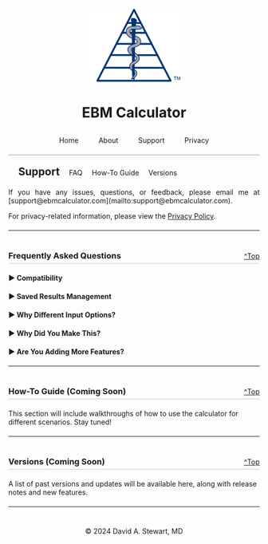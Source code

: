 <div style="text-align: center;">
  <img src="/assets/images/EBM Calculator Logo Any 3x.png" alt="EBM Calculator Logo" width="200">
  <h1>EBM Calculator</h1>
</div>

<style>
  .tab-bar {
    display: flex;
    justify-content: center;
    border-bottom: 2px solid #ccc;
    padding-bottom: 10px;
    margin-top: 20px;
  }
  .tab-bar a {
    padding: 10px 20px;
    text-decoration: none;
    white-space: nowrap;
    transition: padding 0.3s ease;
  }
  @media (max-width: 480px) {
    .tab-bar a {
      padding: 10px 10px;
    }
  }
  
  /* New support navigation styles */
  .support-nav {
    display: flex;
    justify-content: space-between;
    align-items: center;
    margin-top: 20px;
    padding: 0 20px;
  }
  .support-nav a {
    margin-left: 15px;
    text-decoration: none;
  }
  
  /* Section header with top link */
  .section-header {
    display: flex;
    justify-content: space-between;
    align-items: center;
    border-bottom: 1px solid #ccc;
    padding-bottom: 5px;
    margin-top: 40px;
  }
  .section-header h3 {
    margin: 0;
  }
  
  .faq-item {
    margin-bottom: 20px;
  }
  .faq-question {
    font-weight: bold;
    cursor: pointer;
  }
  .faq-answer {
    display: none;
    margin-top: 10px;
  }
</style>

<div class="tab-bar">
  <a href="/">Home</a>
  <a href="/about">About</a>
  <a href="/support">Support</a>
  <a href="/privacy-policy">Privacy</a>
</div>

<!-- New support navigation block with Support and section links -->
<div class="support-nav">
  <div>
    <span style="font-size: 1.5em; font-weight: bold;">Support</span>
    <a href="#faq">FAQ</a>
    <a href="#how-to-guide">How-To Guide</a>
    <a href="#versions">Versions</a>
  </div>
</div>

<div style="max-width: 600px; margin: 20px auto; text-align: justify;" markdown="1" id="top">
  If you have any issues, questions, or feedback, please email me at [support@ebmcalculator.com](mailto:support@ebmcalculator.com).

  For privacy-related information, please view the [Privacy Policy](/privacy-policy).
</div>

---

<!-- FAQ Section Header with ^Top link on the right -->
<div class="section-header">
  <h3><a id="faq"></a> Frequently Asked Questions</h3>
  <a href="#top">^Top</a>
</div>

<div style="max-width: 600px; margin: 20px auto;" markdown="1">
  <div class="faq-item">
    <div class="faq-question" onclick="toggleAnswer(this)"><span>&#9654;</span> Compatibility</div>
    <div class="faq-answer">EBM Calculator is available on iOS devices running iOS 18.1 or later. It is optimized for iPhones, but will also run on iPads and Apple Silicon Macs.</div>
  </div>

  <div class="faq-item">
    <div class="faq-question" onclick="toggleAnswer(this)"><span>&#9654;</span> Saved Results Management</div>
    <div class="faq-answer">You can save up to 25 results. You can reorder, delete individual results, or delete all saved results. This can be managed from the Saved Results screen.</div>
  </div>

  <div class="faq-item">
    <div class="faq-question" onclick="toggleAnswer(this)"><span>&#9654;</span> Why Different Input Options?</div>
    <div class="faq-answer">Different input methods are available to fit various clinical scenarios. Choose the one that makes the most sense for your data or question.</div>
  </div>

  <div class="faq-item">
    <div class="faq-question" onclick="toggleAnswer(this)"><span>&#9654;</span> Why Did You Make This?</div>
    <div class="faq-answer">I created EBM Calculator to make evidence-based medicine calculations more accessible for clinicians. I wanted a simple, fast, and reliable tool for making informed decisions.</div>
  </div>

  <div class="faq-item">
    <div class="faq-question" onclick="toggleAnswer(this)"><span>&#9654;</span> Are You Adding More Features?</div>
    <div class="faq-answer">Yes! The more I learn, the more I want to build into the app. I wanted to get it out there ASAP to start helping clinicians. If you have a suggestion of what would be helpful, let me know!</div>
  </div>
</div>

<script>
function toggleAnswer(element) {
  const answer = element.nextElementSibling;
  const arrow = element.querySelector('span');
  if (answer.style.display === 'block') {
    answer.style.display = 'none';
    arrow.innerHTML = '&#9654;'; // Right caret
  } else {
    answer.style.display = 'block';
    arrow.innerHTML = '&#9660;'; // Down caret
  }
}
</script>

---

<!-- How-To Guide Section Header with ^Top link on the right -->
<div class="section-header">
  <h3><a id="how-to-guide"></a> How-To Guide (Coming Soon)</h3>
  <a href="#top">^Top</a>
</div>

<p style="max-width: 600px; margin: 20px auto;">
  This section will include walkthroughs of how to use the calculator for different scenarios. Stay tuned!
</p>

---

<!-- Versions Section Header with ^Top link on the right -->
<div class="section-header">
  <h3><a id="versions"></a> Versions (Coming Soon)</h3>
  <a href="#top">^Top</a>
</div>

<p style="max-width: 600px; margin: 20px auto;">
  A list of past versions and updates will be available here, along with release notes and new features.
</p>

---

<div style="text-align: center; margin-top: 40px;">
  &copy; 2024 David A. Stewart, MD
</div>
